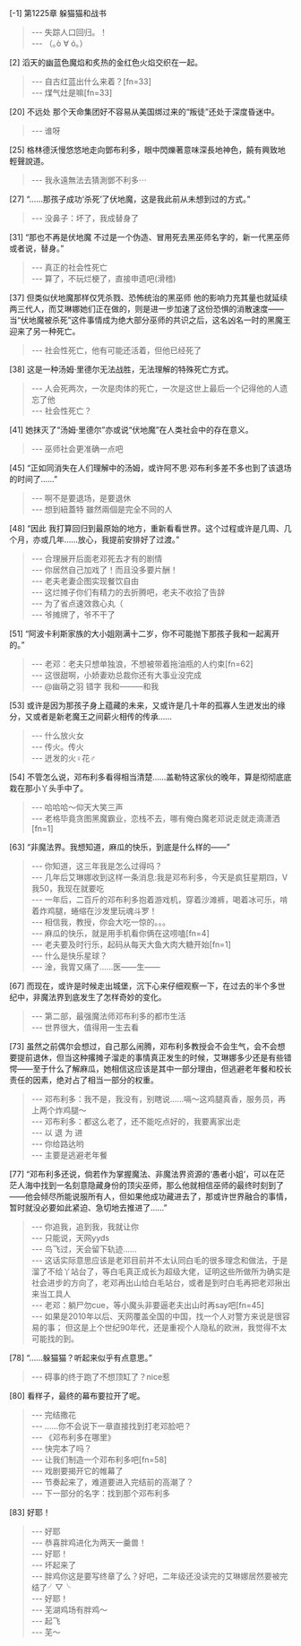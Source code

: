 
[-1] 第1225章 躲猫猫和战书
>--- 失踪人口回归。！<br>
>--- （｡ò ∀ ó｡）<br>

[2] 滔天的幽蓝色魔焰和炙热的金红色火焰交织在一起。
>--- 自古红蓝出什么来着？[fn=33]<br>
>--- 煤气灶是嘛[fn=33]<br>

[20] 不远处 那个天命集团好不容易从美国绑过来的“叛徒”还处于深度昏迷中。
>--- 谁呀<br>

[25] 格林德沃慢悠悠地走向鄧布利多，眼中閃爍著意味深長地神色，饒有興致地輕聲說道。
>--- 我永遠無法去猜測鄧不利多⋯<br>

[27] “……那孩子成功‘杀死’了伏地魔，这是我此前从未想到过的方式。”
>--- 没鼻子：坏了，我成替身了<br>

[31] “那也不再是伏地魔 不过是一个伪造、冒用死去黑巫师名字的，新一代黑巫师 或者说，替身。”
>--- 真正的社会性死亡<br>
>--- 算了，不玩烂梗了，直接申遗吧(滑稽)<br>

[37] 但类似伏地魔那样仅凭杀戮、恐怖统治的黑巫师 他的影响力充其量也就延续两三代人，而艾琳娜她们正在做的，则是进一步加速了这份恐惧的消散速度——当“伏地魔被杀死”这件事情成为绝大部分巫师的共识之后，这名凶名一时的黑魔王迎来了另一种死亡。
>--- 社会性死亡，他有可能还活着，但他已经死了<br>

[38] 这是一种汤姆·里德尔无法战胜，无法理解的特殊死亡方式。
>--- 人会死两次，一次是肉体的死亡，一次是这世上最后一个记得他的人遗忘了他<br>
>--- 社会性死亡？<br>

[41] 她抹灭了“汤姆·里德尔”亦或说“伏地魔”在人类社会中的存在意义。
>--- 巫师社会更准确一点吧<br>

[45] “正如同消失在人们理解中的汤姆，或许阿不思·邓布利多差不多也到了该退场的时间了……”
>--- 啊不是要退场，是要退休<br>
>--- 想到紐蓋特  雖然兩個是完全不同的人<br>

[48] “因此 我打算回归到最原始的地方，重新看看世界。这个过程或许是几周、几个月，亦或几年……放心，我提前安排好了过渡。”
>--- 合理展开后面老邓死去才有的剧情<br>
>--- 你居然自己加戏了！而且没多要片酬！<br>
>--- 老夫老妻企图实现餐饮自由<br>
>--- 这烂摊子你们有精力的去折腾吧，老夫不收拾了告辞<br>
>--- 为了省点速效救心丸（<br>
>--- 爷摊牌了，爷不干了<br>

[51] “阿波卡利斯家族的大小姐刚满十二岁，你不可能抛下那孩子我和一起离开的。”
>--- 老邓：老夫只想单独浪，不想被带着拖油瓶的人约束[fn=62]<br>
>--- 这很甜啊，小娇妻劝总裁你还有大事业没完成<br>
>--- @幽萌之羽
错字
我和––––––和我<br>

[53] 或许是因为那孩子身上蕴藏的未来，又或许是几十年的孤寡人生迸发出的缘分，又或者是新老魔王之间薪火相传的传承……
>--- 什么放火女<br>
>--- 传火。传火<br>
>--- 迸发的火♀花♂<br>

[54] 不管怎么说，邓布利多看得相当清楚……盖勒特这家伙的晚年，算是彻彻底底栽在那小丫头手中了。
>--- 哈哈哈～仰天大笑三声<br>
>--- 老格毕竟贪图黑魔霸业，恋栈不去，哪有俺白魔老邓说走就走滴潇洒[fn=1]<br>

[63] “非魔法界。我想知道，麻瓜的快乐，到底是什么样的——”
>--- 你知道，这三年我是怎么过得吗？<br>
>--- 几年后艾琳娜收到这样一条消息:我是邓布利多，今天是疯狂星期四，V我50，我现在就要吃<br>
>--- 一年后，二百斤的邓布利多抱着游戏机，穿着沙滩裤，喝着冰可乐，啃着炸鸡腿，蜷缩在沙发里玩魂斗罗！<br>
>--- 相信我，教授，你会大吃一惊的。。。<br>
>--- 麻瓜的快乐，就是用手机看你俩在这唠嗑[fn=4]<br>
>--- 老夫要及时行乐，起码从每天大鱼大肉大糖开始[fn=1]<br>
>--- 什么是快乐星球？<br>
>--- 淦，我胃又痛了……医——生——<br>

[67] 而现在，或许是时候走出城堡，沉下心来仔细观察一下，在过去的半个多世纪中，非魔法界到底发生了怎样奇妙的变化。
>--- 第二部，最强魔法师邓布利多的都市生活<br>
>--- 世界很大，值得用一生去看<br>

[73] 虽然之前偶尔会想过，自己那么闹腾，邓布利多教授会不会生气，会不会想要提前退休，但当这种撂摊子溜走的事情真正发生的时候，艾琳娜多少还是有些错愕——至于什么了解麻瓜，她相信这应该是其中一部分理由，但逃避老年餐和校长责任的因素，绝对占了相当一部分的权重。
>--- 邓布利多：我不是，我没有，别瞎说……嗝～这鸡腿真香，服务员，再上两个炸鸡腿～<br>
>--- 邓布利多：都这么老了，还不能吃点好的，我要离家出走<br>
>--- 以 退 为 进<br>
>--- 你给路达哟<br>
>--- 主要是逃避老年餐<br>

[77] “邓布利多还说，倘若作为掌握魔法、非魔法界资源的‘愚者小姐’，可以在茫茫人海中找到一名刻意隐藏身份的顶尖巫师，那么他就相信巫师的最终时刻到了——他会倾尽所能说服所有人，但如果他成功藏进去了，那或许世界融合的事情，暂时就没必要如此紧迫、急切地去推进了……”
>--- 你追我，追到我，我就让你<br>
>--- 只能说，天网yyds<br>
>--- 鸟飞过，天会留下轨迹……<br>
>--- 这话实际意思应该是老邓目前并不太认同白毛的很多理念和做法，于是溜了不给丫站台了，等白毛真正成长为超级大佬，证明这些所做所为确实是社会进步的方向了，老邓再出山给白毛站台，或者是到时白毛再把老邓揪出来当工具人<br>
>--- 老邓：躺尸勿cue，等小魔头非要逼老夫出山时再say吧[fn=45]<br>
>--- 如果是2010年以后、天网覆盖全国的中国，找一个人对警方来说是很容易的事；
但这是上个世纪90年代，还是重视个人隐私的欧洲，我觉得不太可能找的到。<br>

[78] “……躲猫猫？听起来似乎有点意思。”
>--- 碍事的终于跑了不想顶缸了？nice惹<br>

[80] 看样子，最终的幕布要拉开了呢。
>--- 完结撒花<br>
>--- ……你不会说下一章直接找到打老邓脸吧？<br>
>--- 《邓布利多在哪里》<br>
>--- 快完本了吗？<br>
>--- 让我们制造一个邓布利多吧[fn=58]<br>
>--- 戏剧要揭开它的帷幕了<br>
>--- 节奏起来了，难道要进入完结前的高潮了？<br>
>--- 下一部分的名字：找到那个邓布利多<br>

[83] 好耶！
>--- 好耶<br>
>--- 恭喜胖鸡进化为两天一羹兽！<br>
>--- 好耶！<br>
>--- 坏起来了<br>
>--- 胖鸡你这是要写终章了么？好吧，二年级还没读完的艾琳娜居然要被完结了╯▽╰<br>
>--- 好耶！<br>
>--- 芜湖鸡场有胖鸡～<br>
>--- 起飞<br>
>--- 芜～<br>
